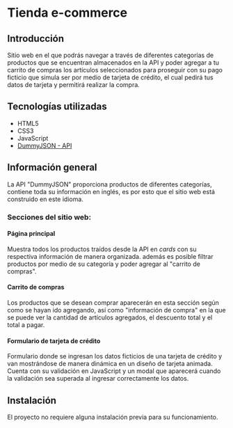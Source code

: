 # Tienda e-commerce

## Introducción

Sitio web en el que podrás navegar a través de diferentes categorías de productos que se encuentran almacenados en la API y poder agregar a tu carrito de compras los artículos seleccionados para proseguir con su pago ficticio que simula ser por medio de tarjeta de crédito, el cual pedirá tus datos de tarjeta y permitirá realizar la compra.

## Tecnologías utilizadas

* HTML5
* CSS3
* JavaScript
* [DummyJSON - API](https://dummyjson.com/)

## Información general

La API "DummyJSON" proporciona productos de diferentes categorías, contiene toda su información en inglés, es por esto que el sitio web está construido en este idioma.

### Secciones del sitio web:

#### **Página principal**
Muestra todos los productos traídos desde la API en *cards* con su respectiva información de manera organizada. además es posible filtrar productos por medio de su categoría y poder agregar al "carrito de compras".

#### **Carrito de compras**
Los productos que se desean comprar aparecerán en esta sección según como se hayan ido agregando, así como "información de compra" en la que se puede ver la cantidad de artículos agregados, el descuento total y el total a pagar.

#### **Formulario de tarjeta de crédito**
Formulario donde se ingresan los datos ficticios de una tarjeta de crédito y van mostrándose de manera dinámica en un diseño de tarjeta animada. Cuenta con su validación en JavaScript y un modal que aparecerá cuando la validación sea superada al ingresar correctamente los datos.


## Instalación

El proyecto no requiere alguna instalación previa para su funcionamiento.